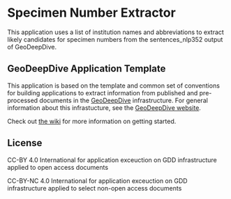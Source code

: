 # Specimen Number Extractor
This application uses a list of institution names and abbreviations to extract likely candidates for specimen numbers from the sentences_nlp352 output of GeoDeepDive.

## GeoDeepDive Application Template
This application is based on the template and common set of conventions for building applications to extract information from published and pre-processed documents in the [GeoDeepDive](https://geodeepdive.org) infrastructure. For general information about this infrastucture, see the [GeoDeepDive website](https://geodeepdive.org).

Check out [the wiki](https://github.com/UW-Deepdive-Infrastructure/app-template/wiki) for more information on getting started.


## License
CC-BY 4.0 International for application exceuction on GDD infrastructure applied to open access documents 

CC-BY-NC 4.0 International for application exceuction on GDD infrastructure applied to select non-open access documents 

